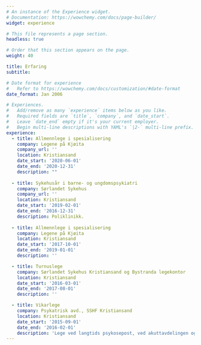 ```yaml
---
# An instance of the Experience widget.
# Documentation: https://wowchemy.com/docs/page-builder/
widget: experience

# This file represents a page section.
headless: true

# Order that this section appears on the page.
weight: 40

title: Erfaring
subtitle:

# Date format for experience
#   Refer to https://wowchemy.com/docs/customization/#date-format
date_format: Jan 2006

# Experiences.
#   Add/remove as many `experience` items below as you like.
#   Required fields are `title`, `company`, and `date_start`.
#   Leave `date_end` empty if it's your current employer.
#   Begin multi-line descriptions with YAML's `|2-` multi-line prefix.
experience:
  - title: Allmennlege i spesialisering 
    company: Legene på Kjøita
    company_url: ''
    location: Kristiansand
    date_start: '2020-06-01'
    date_end: '2020-12-31'
    description: ""
        
  - title: Sykehusår i barne- og ungdomspsykiatri
    company: Sørlandet Sykehus
    company_url: ''
    location: Kristiansand
    date_start: '2019-02-01'
    date_end: '2016-12-31'
    description: Poliklinikk. 
    
  - title: Allmennlege i spesialisering
    company: Legene på Kjøita
    location: Kristiansand
    date_start: '2017-10-01'
    date_end: '2019-01-01'
    description: ''

  - title: Turnuslege
    company: Sørlandet Sykehus Kristiansand og Bystranda legekontor
    location: Kristiansand
    date_start: '2016-03-01'
    date_end: '2017-08-01'
    description: ''

  - title: Vikarlege
    company: Psykatrisk avd., SSHF Kristiansand
    location: Kristiansand
    date_start: '2015-09-01'
    date_end: '2016-02-01'
    description: 'Lege ved langtids psykosepost, ved akuttavdelingen og ved sikkerhetsposten. Tjeneste som forvakt.'
---
```

